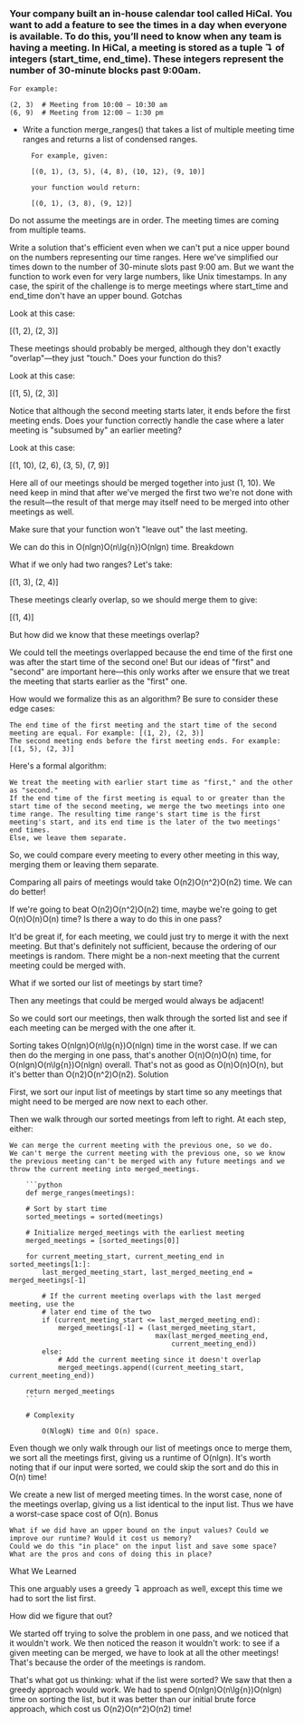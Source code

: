 ### Your company built an in-house calendar tool called HiCal. You want to add a feature to see the times in a day when everyone  is available. To do this, you’ll need to know when any team is having a meeting. In HiCal, a meeting is stored as a tuple ↴ of integers (start_time, end_time). These integers represent the number of 30-minute blocks past 9:00am.

    For example:

    (2, 3)  # Meeting from 10:00 – 10:30 am
    (6, 9)  # Meeting from 12:00 – 1:30 pm

* Write a function merge_ranges() that takes a list of multiple meeting time ranges and returns a list of condensed ranges.

        For example, given:

        [(0, 1), (3, 5), (4, 8), (10, 12), (9, 10)]

        your function would return:

        [(0, 1), (3, 8), (9, 12)]

Do not assume the meetings are in order. The meeting times are coming from multiple teams.

Write a solution that's efficient even when we can't put a nice upper bound on the numbers representing our time ranges. Here we've simplified our times down to the number of 30-minute slots past 9:00 am. But we want the function to work even for very large numbers, like Unix timestamps. In any case, the spirit of the challenge is to merge meetings where start_time and end_time don't have an upper bound.
Gotchas

Look at this case:

  [(1, 2), (2, 3)]

These meetings should probably be merged, although they don't exactly "overlap"—they just "touch." Does your function do this?

Look at this case:

  [(1, 5), (2, 3)]

Notice that although the second meeting starts later, it ends before the first meeting ends. Does your function correctly handle the case where a later meeting is "subsumed by" an earlier meeting?

Look at this case:

  [(1, 10), (2, 6), (3, 5), (7, 9)]

Here all of our meetings should be merged together into just (1, 10). We need keep in mind that after we've merged the first two we're not done with the result—the result of that merge may itself need to be merged into other meetings as well.

Make sure that your function won't "leave out" the last meeting.

We can do this in O(nlg⁡n)O(n\lg{n})O(nlgn) time.
Breakdown

What if we only had two ranges? Let's take:

  [(1, 3), (2, 4)]

These meetings clearly overlap, so we should merge them to give:

  [(1, 4)]

But how did we know that these meetings overlap?

We could tell the meetings overlapped because the end time of the first one was after the start time of the second one! But our ideas of "first" and "second" are important here—this only works after we ensure that we treat the meeting that starts earlier as the "first" one.

How would we formalize this as an algorithm? Be sure to consider these edge cases:

    The end time of the first meeting and the start time of the second meeting are equal. For example: [(1, 2), (2, 3)]
    The second meeting ends before the first meeting ends. For example: [(1, 5), (2, 3)]

Here's a formal algorithm:

    We treat the meeting with earlier start time as "first," and the other as "second."
    If the end time of the first meeting is equal to or greater than the start time of the second meeting, we merge the two meetings into one time range. The resulting time range's start time is the first meeting's start, and its end time is the later of the two meetings' end times.
    Else, we leave them separate.

So, we could compare every meeting to every other meeting in this way, merging them or leaving them separate.

Comparing all pairs of meetings would take O(n2)O(n^2)O(n2) time. We can do better!

If we're going to beat O(n2)O(n^2)O(n2) time, maybe we're going to get O(n)O(n)O(n) time? Is there a way to do this in one pass?

It'd be great if, for each meeting, we could just try to merge it with the next meeting. But that's definitely not sufficient, because the ordering of our meetings is random. There might be a non-next meeting that the current meeting could be merged with.

What if we sorted our list of meetings by start time?

Then any meetings that could be merged would always be adjacent!

So we could sort our meetings, then walk through the sorted list and see if each meeting can be merged with the one after it.

Sorting takes O(nlg⁡n)O(n\lg{n})O(nlgn) time in the worst case. If we can then do the merging in one pass, that's another O(n)O(n)O(n) time, for O(nlg⁡n)O(n\lg{n})O(nlgn) overall. That's not as good as O(n)O(n)O(n), but it's better than O(n2)O(n^2)O(n2).
Solution

First, we sort our input list of meetings by start time so any meetings that might need to be merged are now next to each other.

Then we walk through our sorted meetings from left to right. At each step, either:

    We can merge the current meeting with the previous one, so we do.
    We can't merge the current meeting with the previous one, so we know the previous meeting can't be merged with any future meetings and we throw the current meeting into merged_meetings.

        ```python
        def merge_ranges(meetings):

        # Sort by start time
        sorted_meetings = sorted(meetings)

        # Initialize merged_meetings with the earliest meeting
        merged_meetings = [sorted_meetings[0]]

        for current_meeting_start, current_meeting_end in sorted_meetings[1:]:
            last_merged_meeting_start, last_merged_meeting_end = merged_meetings[-1]

            # If the current meeting overlaps with the last merged meeting, use the
            # later end time of the two
            if (current_meeting_start <= last_merged_meeting_end):
                merged_meetings[-1] = (last_merged_meeting_start,
                                        max(last_merged_meeting_end,
                                            current_meeting_end))
            else:
                # Add the current meeting since it doesn't overlap
                merged_meetings.append((current_meeting_start, current_meeting_end))

        return merged_meetings
        ```

        # Complexity

            O(NlogN) time and O(n) space.

Even though we only walk through our list of meetings once to merge them, we sort all the meetings first, giving us a runtime of O(nlgn). It's worth noting that if our input were sorted, we could skip the sort and do this in O(n) time!

We create a new list of merged meeting times. In the worst case, none of the meetings overlap, giving us a list identical to the input list. Thus we have a worst-case space cost of O(n).
Bonus

    What if we did have an upper bound on the input values? Could we improve our runtime? Would it cost us memory?
    Could we do this "in place" on the input list and save some space? What are the pros and cons of doing this in place?

What We Learned

This one arguably uses a greedy ↴ approach as well, except this time we had to sort the list first.

How did we figure that out?

We started off trying to solve the problem in one pass, and we noticed that it wouldn't work. We then noticed the reason it wouldn't work: to see if a given meeting can be merged, we have to look at all the other meetings! That's because the order of the meetings is random.

That's what got us thinking: what if the list were sorted? We saw that then a greedy approach would work. We had to spend O(nlg⁡n)O(n\lg{n})O(nlgn) time on sorting the list, but it was better than our initial brute force approach, which cost us O(n2)O(n^2)O(n2) time!

